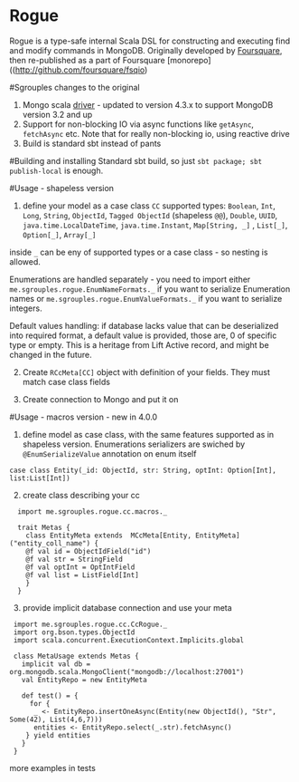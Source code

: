 # Rogue

Rogue is a type-safe internal Scala DSL for constructing and executing find and modify commands in
MongoDB. Originally developed by [Foursquare](http://github.com/foursquare/rogue), then re-published
as a part of Foursquare [monorepo]((http://github.com/foursquare/fsqio)

#Sgrouples changes to the original

1. Mongo scala [driver](http://mongodb.github.io/mongo-java-driver/) - updated to version 4.3.x to support MongoDB version 3.2 and up
2. Support for non-blocking IO via async functions like `getAsync`, `fetchAsync` etc.
   Note that for really non-blocking io, using reactive drive
3. Build is standard sbt instead of pants

#Building and installing
Standard sbt build, so just `sbt package; sbt publish-local` is enough.


#Usage - shapeless version
1. define your model as a case class `CC`
supported types:
 `Boolean`, `Int`, `Long`, `String`, `ObjectId`, `Tagged ObjectId` (shapeless `@@`), `Double`, `UUID`, `java.time.LocalDateTime`, `java.time.Instant`,
 `Map[String, _]` , `List[_]`, `Option[_]`, `Array[_]`

inside `_` can be eny of supported types or a case class - so nesting is allowed.

Enumerations are handled separately - you need to import either `me.sgrouples.rogue.EnumNameFormats._` if you want to serialize Enumeration names or
 `me.sgrouples.rogue.EnumValueFormats._` if you want to serialize integers.


Default values handling: if database lacks value that can be deserialized into required format, a default value is provided, those are, 0 of specific type or empty. This is
a heritage from Lift Active record, and might be changed in the future.

2. Create `RCcMeta[CC]` object with definition of your fields. They must match case class fields

3. Create connection to Mongo and put it on

#Usage - macros version - new in 4.0.0

1. define model as case class, with the same features supported as in shapeless version.
Enumerations serializers are swiched by `@EnumSerializeValue` annotation on enum itself
```
case class Entity(_id: ObjectId, str: String, optInt: Option[Int], list:List[Int])
```
2. create class describing your cc
```
  import me.sgrouples.rogue.cc.macros._

  trait Metas {
    class EntityMeta extends  MCcMeta[Entity, EntityMeta]("entity_coll_name") {
    @f val id = ObjectIdField("id")
    @f val str = StringField
    @f val optInt = OptIntField
    @f val list = ListField[Int]
    }
  }

```
3. provide implicit database connection and use your meta
```
 import me.sgrouples.rogue.cc.CcRogue._
 import org.bson.types.ObjectId
 import scala.concurrent.ExecutionContext.Implicits.global

 class MetaUsage extends Metas {
   implicit val db =  org.mongodb.scala.MongoClient("mongodb://localhost:27001")
   val EntityRepo = new EntityMeta

   def test() = {
     for {
      _ <- EntityRepo.insertOneAsync(Entity(new ObjectId(), "Str", Some(42), List(4,6,7)))
      entities <- EntityRepo.select(_.str).fetchAsync()
    } yield entities
   }
 }
```
more examples in tests


